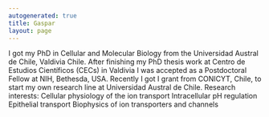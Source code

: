 ```yaml
---
autogenerated: true
title: Gaspar
layout: page
---
```


I got my PhD in Cellular and Molecular Biology from the Universidad
Austral de Chile, Valdivia Chile. After finishing my PhD thesis work at
Centro de Estudios Científicos (CECs) in Valdivia I was accepted as a
Postdoctoral Fellow at NIH, Bethesda, USA. Recently I got I grant from
CONICYT, Chile, to start my own research line at Universidad Austral de
Chile. Research interests: Cellular physiology of the ion transport
Intracellular pH regulation Epithelial transport Biophysics of ion
transporters and channels

